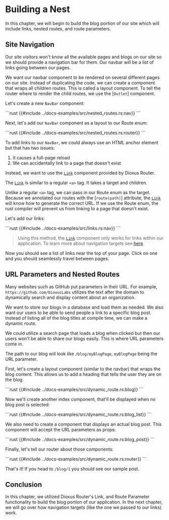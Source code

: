 # Building a Nest

In this chapter, we will begin to build the blog portion of our site which will
include links, nested routes, and route parameters.

## Site Navigation

Our site visitors won't know all the available pages and blogs on our site so we
should provide a navigation bar for them. Our navbar will be a list of links going between our pages.

We want our navbar component to be rendered on several different pages on our site. Instead of duplicating the code, we can create a component that wraps all children routes. This is called a layout component. To tell the router where to render the child routes, we use the [`Outlet`] component.

Let's create a new `NavBar` component:

\```rust
{{#include ../docs-examples/src/nested_routes.rs:nav}}
\```

Next, let's add our `NavBar` component as a layout to our Route enum:

\```rust
{{#include ../docs-examples/src/nested_routes.rs:router}}
\```

To add links to our `NavBar`, we could always use an HTML anchor element but that has two issues:

1. It causes a full-page reload
2. We can accidentally link to a page that doesn't exist

Instead, we want to use the [`Link`] component provided by Dioxus Router.

The [`Link`] is similar to a regular `<a>` tag. It takes a target and children.

Unlike a regular `<a>` tag, we can pass in our Route enum as the target. Because we annotated our routes with the [`route(path)`] attribute, the [`Link`] will know how to generate the correct URL. If we use the Route enum, the rust compiler will prevent us from linking to a page that doesn't exist.

Let's add our links:

\```rust
{{#include ../docs-examples/src/links.rs:nav}}
\```

> Using this method, the [`Link`] component only works for links within our
> application. To learn more about navigation targets see
> [here](./navigation-targets.md).

Now you should see a list of links near the top of your page. Click on one and
you should seamlessly travel between pages.

## URL Parameters and Nested Routes

Many websites such as GitHub put parameters in their URL. For example,
`https://github.com/DioxusLabs` utilizes the text after the domain to
dynamically search and display content about an organization.

We want to store our blogs in a database and load them as needed. We also
want our users to be able to send people a link to a specific blog post.
Instead of listing all of the blog titles at compile time, we can make a dynamic route.

We could utilize a search page that loads a blog when clicked but then our users
won't be able to share our blogs easily. This is where URL parameters come in.

The path to our blog will look like `/blog/myBlogPage`, `myBlogPage` being the
URL parameter.

First, let's create a layout component (similar to the navbar) that wraps the blog content. This allows us to add a heading that tells the user they are on the blog.

\```rust
{{#include ../docs-examples/src/dynamic_route.rs:blog}}
\```

Now we'll create another index component, that'll be displayed when no blog post
is selected:

\```rust
{{#include ../docs-examples/src/dynamic_route.rs:blog_list}}
\```

We also need to create a component that displays an actual blog post. This component will accept the URL parameters as props:

\```rust
{{#include ../docs-examples/src/dynamic_route.rs:blog_post}}
\```

Finally, let's tell our router about those components:

\```rust
{{#include ../docs-examples/src/dynamic_route.rs:router}}
\```

That's it! If you head to `/blog/1` you should see our sample post.

## Conclusion

In this chapter, we utilized Dioxus Router's Link, and Route Parameter
functionality to build the blog portion of our application. In the next chapter,
we will go over how navigation targets (like the one we passed to our links)
work.

[`Link`]: https://docs.rs/dioxus-router/latest/dioxus_router/components/fn.Link.html
